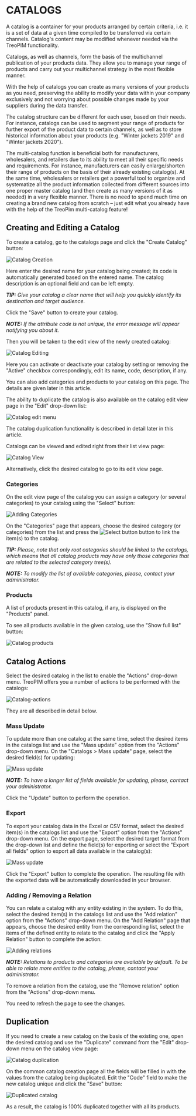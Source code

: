 # CATALOGS

A catalog is a container for your products arranged by certain criteria, i.e. it is a set of data at a given time compiled to be transferred via certain channels. Catalog's content may be modified whenever needed via the TreoPIM functionality.

Catalogs, as well as channels, form the basis of the multichannel publication of your products data. They allow you to manage your range of products and carry out your multichannel strategy in the most flexible manner.

With the help of catalogs you can create as many versions of your products as you need, preserving the ability to modify your data within your company exclusively and not worrying about possible changes made by your suppliers during the data transfer.

The catalog structure can be different for each user, based on their needs. For instance, catalogs can be used to segment your range of products for further export of the product data to certain channels, as well as to store historical information about your products (e.g. "Winter jackets 2019" and "Winter jackets 2020").

The multi-catalog function is beneficial both for manufacturers, wholesalers, and retailers due to its ability to meet all their specific needs and requirements. For instance, manufacturers can easily enlarge/shorten their range of products on the basis of their already existing catalog(s). At the same time, wholesalers or retailers get a powerful tool to organize and systematize all the product information collected from different sources into one proper master catalog (and then create as many versions of it as needed) in a very flexible manner. There is no need to spend much time on creating a brand new catalog from scratch – just edit what you already have with the help of the TreoPim multi-catalog feature!

## Creating and Editing a Catalog

To create a catalog, go to the catalogs page and click the "Create Catalog" button:

![Catalog Creation](../../_assets/catalogs/catalog-create_en.jpg)

Here enter the desired name for your catalog being created; its code is automatically generated based on the entered name. The catalog description is an optional field and can be left empty.

_**TIP:**_ *Give your catalog a clear name that will help you quickly identify its destination and target audience.*

Click the "Save" button to create your catalog.

_**NOTE:**_ *If the attribute code is not unique, the  error message will appear notifying you about it.* 

Then you will be taken to the edit view of the newly created catalog:

![Catalog Editing](../../_assets/catalogs/catalog-edit_en.jpg)

Here you can activate or deactivate your catalog by setting or removing the "Active" checkbox correspondingly, edit its name, code, description, if any.

You can also add categories and products to your catalog on this page. The details are given later in this article.  <!-- try to create an interactive cross-reference here-->

The ability to duplicate the catalog is also available on the catalog edit view page in the "Edit" drop-down list:

![Catalog edit menu](../../_assets/catalogs/catalog-edit-menu_en.jpg)

The catalog duplication functionality is described in detail later in this article.  <!-- try to create an interactive cross-reference here-->

Catalogs can be viewed and edited right from their list view page:

![Catalog View](../../_assets/catalogs/catalog-view_en.jpg)

Alternatively, click the desired catalog to go to its edit view page.

### Categories

On the edit view page of the catalog you can assign a category (or several categories) to your catalog using the "Select" button:

![Adding Categories](../../_assets/catalogs/catalog-categories-add_en.jpg)

On the "Categories" page that appears, choose the desired category (or categories) from the list and press the ![Select button](../../_assets/catalogs/catalog-select-button.jpg) button to link the item(s) to the catalog.

_**TIP:**_ *Please, note that only root categories should be linked to the catalogs, which means that all catalog products may have only those categories that are related to the selected category tree(s).*

_**NOTE:**_ *To modify the list of available categories, please, contact your administrator.*

### Products

A list of products present in this catalog, if any, is displayed on the "Products" panel.

To see all products available in the given catalog, use the "Show full list" button:

![Catalog products](../../_assets/catalogs/catalog-products-list_en.jpg)

## Catalog Actions

Select the desired catalog in the list to enable the "Actions" drop-down menu. TreoPIM offers you a number of actions to be performed with the catalogs:

![Catalog-actions](../../_assets/catalogs/catalog-actions_en.jpg)

They are all described in detail below.

### Mass Update

To update more than one catalog at the same time, select the desired items in the catalogs list and use the "Mass update" option from the "Actions" drop-down menu. On the "Catalogs > Mass update" page, select the desired field(s) for updating:

![Mass update](../../_assets/catalogs/catalog-mass-upd_en.jpg)

_**NOTE:**_ *To have a longer list of fields available for updating, please, contact your administrator.*

Click the "Update" button to perform the operation.

### Export

To export your catalog data in the Excel or CSV format, select the desired item(s) in the catalogs list and use the "Export" option from the "Actions" drop-down menu. On the export page, select the desired target format from the drop-down list and define the field(s) for exporting or select the "Export all fields" option to export all data available in the catalog(s):

![Mass update](../../_assets/catalogs/catalog-export_en.jpg)

Click the "Export" button to complete the operation. The resulting file with the exported data will be automatically downloaded in your browser.

### Adding / Removing a Relation

You can relate a catalog with any entity existing in the system. To do this, select the desired item(s) in the catalogs list and use the "Add relation" option from the "Actions" drop-down menu. On the "Add Relation" page that appears, choose the desired entity from the corresponding list, select the items of the defined entity to relate to the catalog and click the "Apply Relation" button to complete the action:

![Adding relations](../../_assets/catalogs/catalog-add-relation_en.jpg)

_**NOTE:**_ *Relations to products and categories are available by default. To be able to relate more entities to the catalog, please, contact your administrator.*

To remove a relation from the catalog, use the "Remove relation" option from the "Actions" drop-down menu.

You need to refresh the page to see the changes.

## Duplication

If you need to create a new catalog on the basis of the existing one, open the desired catalog and use the "Duplicate" command from the "Edit" drop-down menu on the catalog view page:

![Catalog duplication](../../_assets/catalogs/catalog-duplicate_en.jpg)

On the common catalog creation page all the fields will be filled in with the values from the catalog being duplicated. Edit the "Code" field to make the new catalog unique and click the "Save" button:

![Duplicated catalog](../../_assets/catalogs/catalog-duplicated_en.jpg)

As a result, the catalog is 100% duplicated together with all its products.
